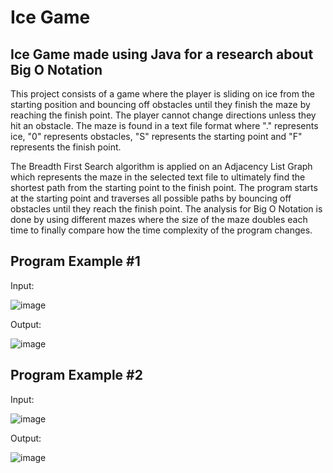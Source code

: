 # Ice Game
## Ice Game made using Java for a research about Big O Notation

This project consists of a game where the player is sliding on ice from the starting position and bouncing off obstacles until they 
finish the maze by reaching the finish point. The player cannot change directions unless they hit an obstacle. The maze is found in 
a text file format where "." represents ice, "0" represents obstacles, "S" represents the starting point and "F" represents the finish
point. 

The Breadth First Search algorithm is applied on an Adjacency List Graph which represents the maze in the selected text file to ultimately find 
the shortest path from the starting point to the finish point. The program starts at the starting point and traverses all possible paths by bouncing
off obstacles until they reach the finish point. The analysis for Big O Notation is done by using different mazes where the size of the maze doubles 
each time to finally compare how the time complexity of the program changes.

## Program Example #1

Input:

![image](https://github.com/inuksperera/iceGameJava/assets/110172780/a47efb70-8017-420b-a6e6-631b746f4249)

Output:

![image](https://github.com/inuksperera/iceGameJava/assets/110172780/c09e9a67-86a3-4744-92f9-8b2e13c4f50d)


## Program Example #2

Input:

![image](https://github.com/inuksperera/iceGameJava/assets/110172780/9e8b0c5c-2c57-456b-a780-8c08b2ed61b5)

Output:

![image](https://github.com/inuksperera/iceGameJava/assets/110172780/fafa7412-5c50-4c24-8e8e-f799550355ee)




